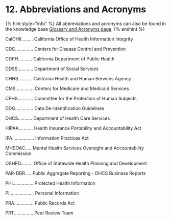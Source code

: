 # 12. Abbreviations and Acronyms

{% hint style="info" %}
All abbreviations and acronyms can also be found in the knowledge base [Glossary and Acronyms page](../supplemental/glossary.md).
{% endhint %}

CalOHII......... California Office of Health Information Integrity

CDC.............. Centers for Disease Control and Prevention

CDPH........... California Department of Public Health

CDSS............ Department of Social Services

CHHS........... California Health and Human Services Agency

CMS.............. Centers for Medicare and Medicaid Services

CPHS............ Committee for the Protection of Human Subjects

DDG.............. Data De-Identification Guidelines

DHCS........... Department of Health Care Services

HIPAA........... Health Insurance Portability and Accountability Act

IPA................. Information Practices Act

MHSOAC..... Mental Health Services Oversight and Accountability Commission

OSHPD......... Office of Statewide Health Planning and Development

PAR-DBR..... Public Aggregate Reporting - DHCS Business Reports

PHI................ Protected Health Information

PI................... Personal Information

PRA............... Public Records Act

PRT............... Peer Review Team
